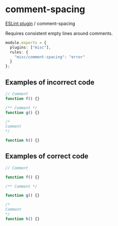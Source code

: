 # comment-spacing

[ESLint plugin](https://iliubinskii.github.io/eslint-plugin-misc/) / comment-spacing

Requires consistent empty lines around comments.

```ts
module.exports = {
  plugins: ["misc"],
  rules: {
    "misc/comment-spacing": "error"
  }
};
```

## Examples of incorrect code

```ts
// Comment
function f() {}

/** Comment */
function g() {}

/*
Comment
*/

function h() {}
```

## Examples of correct code

```ts
// Comment

function f() {}

/** Comment */

function g() {}

/*
Comment
*/
function h() {}
```
